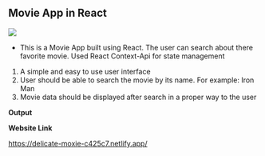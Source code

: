  
## Movie App in React ##
![](https://img.shields.io/badge/-Task---brightgreen)

- This is a Movie App built using React. The user can search about there favorite movie. Used React Context-Api for state management  

1. A simple and easy to use user interface
2. User should be able to search the movie by its name. For example: Iron Man
3. Movie data should be displayed after search in a proper way to the user



**Output**


**Website Link**

https://delicate-moxie-c425c7.netlify.app/
